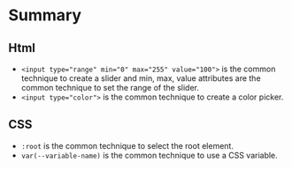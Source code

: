 # Summary

## Html

- `<input type="range" min="0" max="255" value="100">` is the common technique to create a slider and min, max, value attributes are the common technique to set the range of the slider.
- `<input type="color">` is the common technique to create a color picker.

## CSS
- `:root` is the common technique to select the root element.
- `var(--variable-name)` is the common technique to use a CSS variable.
